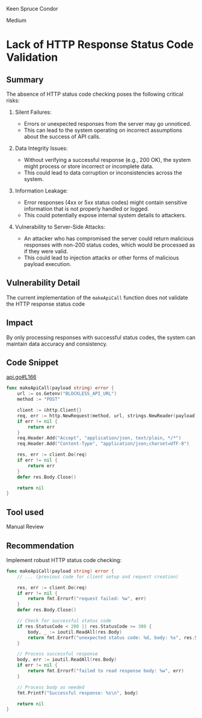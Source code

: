 Keen Spruce Condor

Medium

# Lack of HTTP Response Status Code Validation

## Summary

The absence of HTTP status code checking poses the following critical risks:

1. Silent Failures:
   - Errors or unexpected responses from the server may go unnoticed.
   - This can lead to the system operating on incorrect assumptions about the success of API calls.

2. Data Integrity Issues:
   - Without verifying a successful response (e.g., 200 OK), the system might process or store incorrect or incomplete data.
   - This could lead to data corruption or inconsistencies across the system.

3. Information Leakage:
   - Error responses (4xx or 5xx status codes) might contain sensitive information that is not properly handled or logged.
   - This could potentially expose internal system details to attackers.

4. Vulnerability to Server-Side Attacks:
   - An attacker who has compromised the server could return malicious responses with non-200 status codes, which would be processed as if they were valid.
   - This could lead to injection attacks or other forms of malicious payload execution.

## Vulnerability Detail

The current implementation of the `makeApiCall` function does not validate the HTTP response status code

## Impact

 By only processing responses with successful status codes, the system can maintain data accuracy and consistency.

## Code Snippet

[api.go#L166](https://github.com/allora-network/allora-chain/blob/3a97afe7af027c96749fac7c4327ae85359a61c8/app/api.go#L166)

```go
func makeApiCall(payload string) error {
	url := os.Getenv("BLOCKLESS_API_URL")
	method := "POST"

	client := &http.Client{}
	req, err := http.NewRequest(method, url, strings.NewReader(payload))
	if err != nil {
		return err
	}
	req.Header.Add("Accept", "application/json, text/plain, */*")
	req.Header.Add("Content-Type", "application/json;charset=UTF-8")

	res, err := client.Do(req)
	if err != nil {
		return err
	}
	defer res.Body.Close()

	return nil
}
```

## Tool used

Manual Review

## Recommendation

Implement robust HTTP status code checking:

```go
func makeApiCall(payload string) error {
    // ... (previous code for client setup and request creation)

    res, err := client.Do(req)
    if err != nil {
        return fmt.Errorf("request failed: %w", err)
    }
    defer res.Body.Close()

    // Check for successful status code
    if res.StatusCode < 200 || res.StatusCode >= 300 {
        body, _ := ioutil.ReadAll(res.Body)
        return fmt.Errorf("unexpected status code: %d, body: %s", res.StatusCode, string(body))
    }

    // Process successful response
    body, err := ioutil.ReadAll(res.Body)
    if err != nil {
        return fmt.Errorf("failed to read response body: %w", err)
    }

    // Process body as needed
    fmt.Printf("Successful response: %s\n", body)

    return nil
}
```